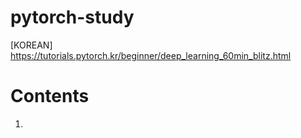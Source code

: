 # pytorch-study
[KOREAN] https://tutorials.pytorch.kr/beginner/deep_learning_60min_blitz.html

# Contents
1. 
